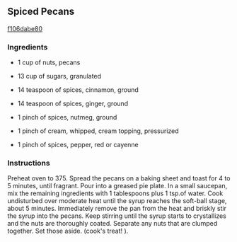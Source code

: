 ## Spiced Pecans

[f106dabe80](http://www.food.com/recipe/spiced-pecans-282179)

### Ingredients

 - 1 cup of nuts, pecans

 - 13 cup of sugars, granulated

 - 14 teaspoon of spices, cinnamon, ground

 - 14 teaspoon of spices, ginger, ground

 - 1 pinch of spices, nutmeg, ground

 - 1 pinch of cream, whipped, cream topping, pressurized

 - 1 pinch of spices, pepper, red or cayenne

### Instructions

Preheat oven to 375. Spread the pecans on a baking sheet and toast for 4 to 5 minutes, until fragrant. Pour into a greased pie plate. In a small saucepan, mix the remaining ingredients with 1 tablespoons plus 1 tsp.of water. Cook undisturbed over moderate heat until the syrup reaches the soft-ball stage, about 5 minutes. Immediately remove the pan from the heat and briskly stir the syrup into the pecans. Keep stirring until the syrup starts to crystallizes and the nuts are thoroughly coated. Separate any nuts that are clumped together. Set those aside. (cook's treat! ).